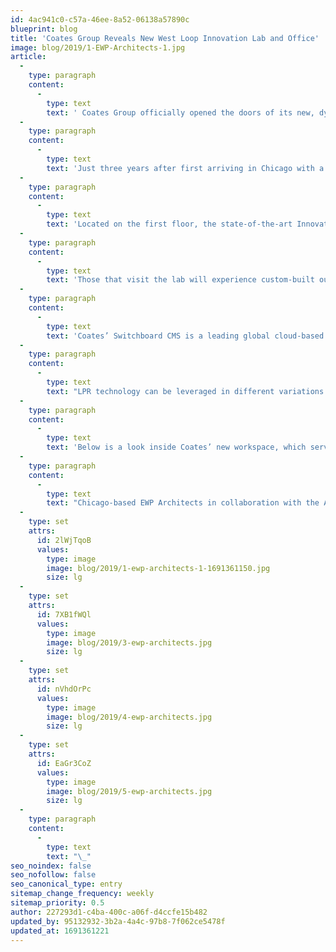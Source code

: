 ```yaml
---
id: 4ac941c0-c57a-46ee-8a52-06138a57890c
blueprint: blog
title: 'Coates Group Reveals New West Loop Innovation Lab and Office'
image: blog/2019/1-EWP-Architects-1.jpg
article:
  -
    type: paragraph
    content:
      -
        type: text
        text: ' Coates Group officially opened the doors of its new, dynamic office space and Innovation Lab in the heart of Chicago’s bustling West Loop, a neighbourhood that has transformed from factories and warehouses to a sought-after residential, dining and office destination over the past five years. Coates’ North American headquarters is located on the corner of May and Randolph Streets in the first and second loft-style floors of a former belt factory, just blocks from other notable offices like Google, McDonald’s, Sterling Bay and more.'
  -
    type: paragraph
    content:
      -
        type: text
        text: 'Just three years after first arriving in Chicago with a core team of five, Coates’ US headquarters now hosts a team of over 80 employees. With an open floor plan, creative work areas and interactive collaboration spaces, the permanent residency on May Street provides a forward-thinking work environment conducive for the evolving team.'
  -
    type: paragraph
    content:
      -
        type: text
        text: 'Located on the first floor, the state-of-the-art Innovation Lab showcases the latest technology and data-driven capabilities in the Quick Service Restaurant (QSR) and retail industries, whilst also providing a space for client collaboration and development. The Innovation Lab concept is an initiative deployed globally within the Coates offices, each unique to the products and services of their markets.'
  -
    type: paragraph
    content:
      -
        type: text
        text: 'Those that visit the lab will experience custom-built outdoor digital drive thru signage with License Plate Recognition (LPR) software, a wide range of self-order kiosks and indoor digital merchandising solutions. All are powered by Coates’ signature data-driven Switchboard Content Management System (CMS).'
  -
    type: paragraph
    content:
      -
        type: text
        text: 'Coates’ Switchboard CMS is a leading global cloud-based platform, connecting real-time data from multiple inputs to drive localized and personalized content on numerous digital touchpoints. The simplification of content creation and distribution through integration with data sources and systems enables valuable insights about in-store merchandising and customer behaviour.'
  -
    type: paragraph
    content:
      -
        type: text
        text: "LPR technology can be leveraged in different variations within Switchboard, dynamically shifting content to deliver a unique guest experience, whilst implementing seamless loyalty and driving guest counts. \_LPR is one of many identification strategies that can be deployed within Switchboard to drive a robust and targeted content strategy for customer engagement and personalization."
  -
    type: paragraph
    content:
      -
        type: text
        text: 'Below is a look inside Coates’ new workspace, which serves as a showroom for these advanced digital solutions and will continue to support the team’s growth and innovation.'
  -
    type: paragraph
    content:
      -
        type: text
        text: "Chicago-based EWP Architects in collaboration with the Australia-based Bennett Murada Architects served as the project designers. Summit Design + Build and Carr Realty Advisors were the general contractor and Coates owner's representative, respectively."
  -
    type: set
    attrs:
      id: 2lWjTqoB
      values:
        type: image
        image: blog/2019/1-ewp-architects-1-1691361150.jpg
        size: lg
  -
    type: set
    attrs:
      id: 7XB1fWQl
      values:
        type: image
        image: blog/2019/3-ewp-architects.jpg
        size: lg
  -
    type: set
    attrs:
      id: nVhdOrPc
      values:
        type: image
        image: blog/2019/4-ewp-architects.jpg
        size: lg
  -
    type: set
    attrs:
      id: EaGr3CoZ
      values:
        type: image
        image: blog/2019/5-ewp-architects.jpg
        size: lg
  -
    type: paragraph
    content:
      -
        type: text
        text: "\_"
seo_noindex: false
seo_nofollow: false
seo_canonical_type: entry
sitemap_change_frequency: weekly
sitemap_priority: 0.5
author: 227293d1-c4ba-400c-a06f-d4ccfe15b482
updated_by: 95132932-3b2a-4a4c-97b8-7f062ce5478f
updated_at: 1691361221
---
```

